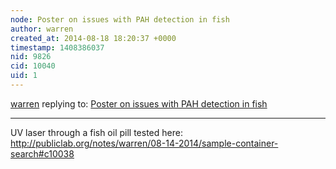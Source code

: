 ```yaml
---
node: Poster on issues with PAH detection in fish
author: warren
created_at: 2014-08-18 18:20:37 +0000
timestamp: 1408386037
nid: 9826
cid: 10040
uid: 1
---
```




[warren](../profile/warren) replying to: [Poster on issues with PAH detection in fish](../notes/warren/11-25-2013/poster-on-issues-with-pah-detection-in-fish)

----
UV laser through a fish oil pill tested here: http://publiclab.org/notes/warren/08-14-2014/sample-container-search#c10038